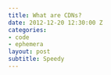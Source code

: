 ```yaml
---
title: What are CDNs?
date: 2012-12-20 12:30:00 Z
categories:
- code
- ephemera
layout: post
subtitle: Speedy
---
```


